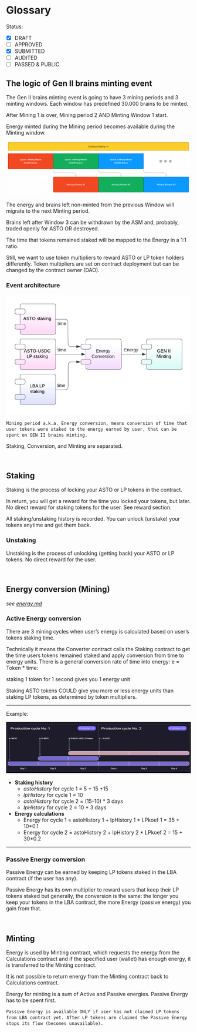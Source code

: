 # Glossary

Status: <br>

- [x] DRAFT
- [ ] APPROVED
- [x] SUBMITTED
- [ ] AUDITED
- [ ] PASSED & PUBLIC

## The logic of Gen II brains minting event

The Gen II brains minting event is going to have 3 mining periods and 3 minting windows. Each window has predefined 30.000 brains to be minted.

After Mining 1 is over, Mining period 2 AND Minting Window 1 start.

Energy minted during the Mining period becomes available during the Minting window.

![Logic of minting event](assets/minting_event.png)

The energy and brains left non-minted from the previous Window will migrate to the next Minting period.

Brains left after Window 3 can be withdrawn by the ASM and, probably, traded openly for ASTO OR destroyed.

The time that tokens remained staked will be mapped to the Energy in a 1:1 ratio.

Still, we want to use token multipliers to reward ASTO or LP token holders differently. Token multipliers are set on contract deployment but can be changed by the contract owner (DAO).

### Event architecture

![General architecture](assets/general.png)

    Mining period a.k.a. Energy conversion, means conversion of time that user tokens were staked to the energy earned by user, that can be spent on GEN II brains minting.

Staking, Conversion, and Minting are separated.

<br>

## Staking

Staking is the process of locking your ASTO or LP tokens in the contract.

In return, you will get a reward for the time you locked your tokens, but later. No direct reward for staking tokens for the user. See reward section.

All staking/unstaking history is recorded.
You can unlock (unstake) your tokens anytime and get them back.

### Unstaking

Unstaking is the process of unlocking (getting back) your ASTO or LP tokens.
No direct reward for the user.

<br>

## Energy conversion (Mining)

_see [energy.md](energy.md)_

### Active Energy conversion

There are 3 mining cycles when user’s energy is calculated based on user’s tokens staking time.

Technically it means the Converter contract calls the Staking contract to get the time users tokens remained staked and apply conversion from time to energy units.
There is a general conversion rate of time into energy: e = Token \* time:

staking 1 token for 1 second gives you 1 energy unit

Staking ASTO tokens COULD give you more or less energy units than staking LP tokens, as determined by token multipliers.

---

Example:

![Active energy calculations, example](assets/example.png)

- **Staking history**
  - _astoHistory_ for cycle 1 = 5 + 15 +15
  - _lpHistory_ for cycle 1 = 10
  - _astoHistory_ for cycle 2 = (15-10) \* 3 days
  - _lpHistory_ for cycle 2 = 10 \* 3 days
- **Energy calculations**
  - Energy for cycle 1 = astoHistory 1 + lpHistory 1 * LPkoef 1 = 35 + 10*0.1
  - Energy for cycle 2 = astoHistory 2 + lpHistory 2 * LPkoef 2 = 15 + 30*0.2

---

### Passive Energy conversion

Passive Energy can be earned by keeping LP tokens staked in the LBA contract (if the user has any).

Passive Energy has its own multiplier to reward users that keep their LP tokens staked but generally, the conversion is the same: the longer you keep your tokens in the LBA contract, the more Energy (passive energy) you gain from that.

<br>

## Minting

Energy is used by Minting contract, which requests the energy from the Calculations contract and if the specified user (wallet) has enough energy, it is transferred to the Minting contract.

It is not possible to return energy from the Minting contract back to Calculations contract.

Energy for minting is a sum of Active and Passive energies. Passive Energy has to be spent first.

    Passive Energy is available ONLY if user has not claimed LP tokens from LBA contract yet. After LP tokens are claimed the Passive Energy stops its flow (becomes unavailable).
